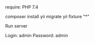 require: PHP 7.4

composer install
yii migrate
yii fixture "*"

Run server

Login: admin
Password: admin